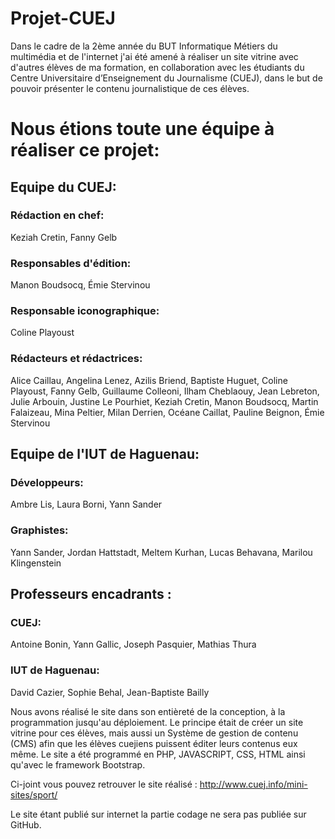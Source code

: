 # Projet-CUEJ

Dans le cadre de la 2ème année du BUT Informatique Métiers du multimédia et de l'internet j'ai été amené à réaliser un site vitrine avec d'autres élèves de ma formation, en collaboration avec les étudiants du Centre Universitaire d’Enseignement du Journalisme (CUEJ), dans le but de pouvoir présenter le contenu journalistique de ces élèves.

# Nous étions toute une équipe à réaliser ce projet: 
  ## Equipe du CUEJ:
  ### Rédaction en chef:
  Keziah Cretin, Fanny Gelb
  
  ### Responsables d'édition:
  Manon Boudsocq, Émie Stervinou
  
  ### Responsable iconographique: 
  Coline Playoust
  
  ### Rédacteurs et rédactrices:
  Alice Caillau, Angelina Lenez, Azilis Briend, Baptiste Huguet, Coline Playoust, Fanny Gelb, Guillaume Colleoni, Ilham Cheblaouy, Jean Lebreton, Julie Arbouin, Justine Le Pourhiet, Keziah Cretin, Manon Boudsocq, Martin Falaizeau,     Mina Peltier, Milan Derrien, Océane Caillat, Pauline Beignon, Émie Stervinou 

  ## Equipe de l'IUT de Haguenau:
  ### Développeurs: 
   Ambre Lis, Laura Borni, Yann Sander
  
  ### Graphistes: 
  Yann Sander, Jordan Hattstadt, Meltem Kurhan, Lucas Behavana, Marilou Klingenstein 

  ## Professeurs encadrants : 
  ### CUEJ: 
  Antoine Bonin, Yann Gallic, Joseph Pasquier, Mathias Thura
  
  ### IUT de Haguenau: 
  David Cazier, Sophie Behal, Jean-Baptiste Bailly 


Nous avons réalisé le site dans son entièreté de la conception, à la programmation jusqu'au déploiement. Le principe était de créer un site vitrine pour ces élèves, mais aussi un Système de gestion de contenu (CMS) afin que les élèves cuejiens puissent éditer leurs contenus eux même. Le site a été programmé en PHP, JAVASCRIPT, CSS, HTML ainsi qu'avec le framework Bootstrap.

Ci-joint vous pouvez retrouver le site réalisé : http://www.cuej.info/mini-sites/sport/

Le site étant publié sur internet la partie codage ne sera pas publiée sur GitHub.

